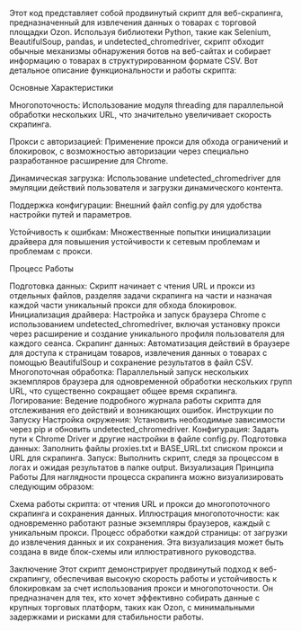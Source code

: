 Этот код представляет собой продвинутый скрипт для веб-скрапинга, предназначенный для извлечения данных о товарах с торговой площадки Ozon. Используя библиотеки Python, такие как Selenium, BeautifulSoup, pandas, и undetected_chromedriver, скрипт обходит обычные механизмы обнаружения ботов на веб-сайтах и собирает информацию о товарах в структурированном формате CSV. Вот детальное описание функциональности и работы скрипта:

Основные Характеристики

Многопоточность: Использование модуля threading для параллельной обработки нескольких URL, что значительно увеличивает скорость скрапинга.

Прокси с авторизацией: Применение прокси для обхода ограничений и блокировок, с возможностью авторизации через специально разработанное расширение для Chrome.

Динамическая загрузка: Использование undetected_chromedriver для эмуляции действий пользователя и загрузки динамического контента.

Поддержка конфигурации: Внешний файл config.py для удобства настройки путей и параметров.

Устойчивость к ошибкам: Множественные попытки инициализации драйвера для повышения устойчивости к сетевым проблемам и проблемам с прокси.

Процесс Работы

Подготовка данных: Скрипт начинает с чтения URL и прокси из отдельных файлов, разделяя задачи скрапинга на части и назначая каждой части уникальный прокси для обхода блокировок.
Инициализация драйвера: Настройка и запуск браузера Chrome с использованием undetected_chromedriver, включая установку прокси через расширение и создание уникального профиля пользователя для каждого сеанса.
Скрапинг данных: Автоматизация действий в браузере для доступа к страницам товаров, извлечения данных о товарах с помощью BeautifulSoup и сохранение результатов в файл CSV.
Многопоточная обработка: Параллельный запуск нескольких экземпляров браузера для одновременной обработки нескольких групп URL, что существенно сокращает общее время скрапинга.
Логирование: Ведение подробного журнала работы скрипта для отслеживания его действий и возникающих ошибок.
Инструкции по Запуску
Настройка окружения: Установить необходимые зависимости через pip и обновить undetected_chromedriver.
Конфигурация: Задать пути к Chrome Driver и другие настройки в файле config.py.
Подготовка данных: Заполнить файлы proxies.txt и BASE_URL.txt списком прокси и URL для скрапинга.
Запуск: Выполнить скрипт, следя за процессом в логах и ожидая результатов в папке output.
Визуализация Принципа Работы
Для наглядности процесса скрапинга можно визуализировать следующим образом:

Схема работы скрипта: от чтения URL и прокси до многопоточного скрапинга и сохранения данных.
Иллюстрация многопоточности: как одновременно работают разные экземпляры браузеров, каждый с уникальным прокси.
Процесс обработки каждой страницы: от загрузки до извлечения данных и их сохранения.
Эта визуализация может быть создана в виде блок-схемы или иллюстративного руководства.

Заключение
Этот скрипт демонстрирует продвинутый подход к веб-скрапингу, обеспечивая высокую скорость работы и устойчивость к блокировкам за счет использования прокси и многопоточности. Он предназначен для тех, кто хочет эффективно собирать данные с крупных торговых платформ, таких как Ozon, с минимальными задержками и рисками для стабильности работы.

